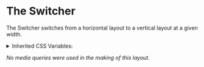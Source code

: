 # The Switcher

The Switcher switches from a horizontal layout to a vertical layout at a given width.

<details>
  <summary>Inherited CSS Variables:</summary>
  - `--measure`: The width of the containing `.switcher` element that triggers the switch.
  - `--gap`: The space between child elements.
</details>

*No media queries were used in the making of this layout.*
